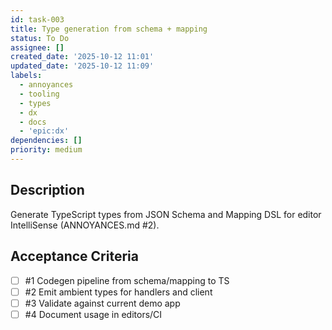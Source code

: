 ```yaml
---
id: task-003
title: Type generation from schema + mapping
status: To Do
assignee: []
created_date: '2025-10-12 11:01'
updated_date: '2025-10-12 11:09'
labels:
  - annoyances
  - tooling
  - types
  - dx
  - docs
  - 'epic:dx'
dependencies: []
priority: medium
---
```


## Description

<!-- SECTION:DESCRIPTION:BEGIN -->
Generate TypeScript types from JSON Schema and Mapping DSL for editor IntelliSense (ANNOYANCES.md #2).
<!-- SECTION:DESCRIPTION:END -->

## Acceptance Criteria
<!-- AC:BEGIN -->
- [ ] #1 Codegen pipeline from schema/mapping to TS
- [ ] #2 Emit ambient types for handlers and client
- [ ] #3 Validate against current demo app
- [ ] #4 Document usage in editors/CI
<!-- AC:END -->
